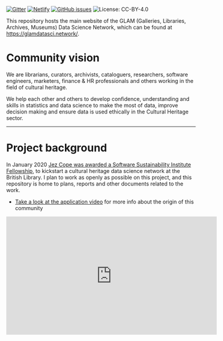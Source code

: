 [![Gitter](https://badges.gitter.im/glam-datasci/community.svg)](https://gitter.im/glam-datasci/community?utm_source=badge&utm_medium=badge&utm_campaign=pr-badge)
[![Netlify](https://img.shields.io/netlify/f952f1b7-2cbf-4c2a-bd7d-e8915906d6a0)](https://app.netlify.com/sites/glamdatasci/deploys)
[![GitHub issues](https://img.shields.io/github/issues-raw/glamdatasci/website)](https://github.com/glamdatasci/website/issues)
![License: CC-BY-4.0](https://img.shields.io/github/license/glamdatasci/website)

This repository hosts the main website of the GLAM (Galleries, Libraries, Archives, Museums) Data Science Network, which can be found at <https://glamdatasci.network/>.

# Community vision

We are librarians, curators, archivists, cataloguers, researchers, software engineers, marketers, finance & HR professionals and others working in the field of cultural heritage.

We help each other and others to develop confidence, understanding and skills in statistics and data science to make the most of data, improve decision making and ensure data is used ethically in the Cultural Heritage sector.

* * * * * * * * * * * * * * * * * * * * * * * * * * * * * * * * * * * * * * * *

# Project background

In January 2020 [Jez Cope was awarded a Software Sustainability Institute Fellowship][fellowship], to kickstart a cultural heritage data science network at the British Library. I plan to work as openly as possible on this project, and this repository is home to plans, reports and other documents related to the work.

- [Take a look at the application video][video] for more info about the origin of this community

[video]: https://scitech.video/videos/watch/6e80095f-42cc-4fa3-9596-4cfe355440cc "SSI Fellowship application 2020"

<iframe width="560" height="315" sandbox="allow-same-origin allow-scripts" src="https://scitech.video/videos/embed/6e80095f-42cc-4fa3-9596-4cfe355440cc" frameborder="0" allowfullscreen></iframe>

[fellowship]: https://erambler.co.uk/blog/ssi-fellowship/
